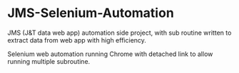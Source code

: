 # JMS-Selenium-Automation
JMS (J&amp;T data web app) automation side project, with sub routine written to extract data from web app with high efficiency.

Selenium web automation running Chrome with detached link to allow running multiple subroutine.
